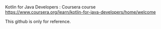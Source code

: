 Kotlin for Java Developers : Coursera course
https://www.coursera.org/learn/kotlin-for-java-developers/home/welcome

This github is only for reference.
